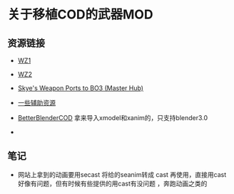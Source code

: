 # 关于移植COD的武器MOD
## 资源链接
- [WZ1](https://mega.nz/folder/IJFkgIBT#ttNCHVKj5ghZbeFMzvlkRQ)
- [WZ2](https://mega.nz/folder/hIdhRKzb#SVNhkxWpf8mEnhrl2FcERg)
- [Skye's Weapon Ports to BO3 (Master Hub)](https://www.ugx-mods.com/forum/full-weapons/84/skyes-weapon-ports-to-bo3-master-hub/16874/)
- [一些辅助资源](https://mega.nz/folder/MkoXRSrD#sQLO1spozXviqzyAtRCBZw)
  

- [BetterBlenderCOD](https://github.com/marv7000/BetterBlenderCOD) 拿来导入xmodel和xanim的，只支持blender3.0
- 
## 笔记
- 网站上拿到的动画要用secast 将给的seanim转成 cast 再使用，直接用cast好像有问题，但有时候有些提供的用cast有没问题 ，奔跑动画之类的